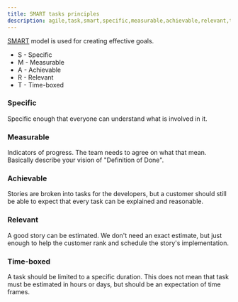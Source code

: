 ```yaml
---
title: SMART tasks principles
description: agile,task,smart,specific,measurable,achievable,relevant,time-boxed
---
```


[SMART](http://xp123.com/xplor/xp0308/index.shtml) model is used for creating effective goals.

* S - Specific
* M - Measurable
* A - Achievable
* R - Relevant
* T - Time-boxed

### Specific
Specific enough that everyone can understand what is involved in it.

### Measurable

Indicators of progress. The team needs to agree on what that mean.
Basically describe your vision of "Definition of Done".


### Achievable

Stories are broken into tasks for the developers, but a customer should still
be able to expect that every task can be explained and reasonable.

### Relevant

A good story can be estimated. We don't need an exact estimate,
but just enough to help the customer rank and schedule the story's implementation.

### Time-boxed

A task should be limited to a specific duration. This does not mean that
task must be estimated in hours or days, but should be an expectation of time frames.




